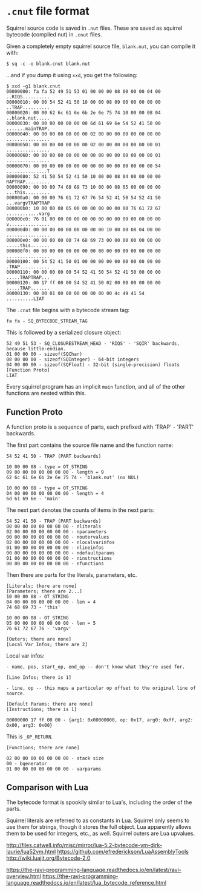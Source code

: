 # `.cnut` file format

Squirrel source code is saved in `.nut` files. These are saved as squirrel bytecode (compiled nut) in `.cnut` files.

Given a completely empty squirrel source file, `blank.nut`, you can compile it with:

    $ sq -c -o blank.cnut blank.nut

...and if you dump it using `xxd`, you get the following:

    $ xxd -g1 blank.cnut
    00000000: fa fa 52 49 51 53 01 00 00 00 08 00 00 00 04 00  ..RIQS..........
    00000010: 00 00 54 52 41 50 10 00 00 08 09 00 00 00 00 00  ..TRAP..........
    00000020: 00 00 62 6c 61 6e 6b 2e 6e 75 74 10 00 00 08 04  ..blank.nut.....
    00000030: 00 00 00 00 00 00 00 6d 61 69 6e 54 52 41 50 00  .......mainTRAP.
    00000040: 00 00 00 00 00 00 00 02 00 00 00 00 00 00 00 00  ................
    00000050: 00 00 00 00 00 00 00 02 00 00 00 00 00 00 00 01  ................
    00000060: 00 00 00 00 00 00 00 00 00 00 00 00 00 00 00 01  ................
    00000070: 00 00 00 00 00 00 00 00 00 00 00 00 00 00 00 54  ...............T
    00000080: 52 41 50 54 52 41 50 10 00 00 08 04 00 00 00 00  RAPTRAP.........
    00000090: 00 00 00 74 68 69 73 10 00 00 08 05 00 00 00 00  ...this.........
    000000a0: 00 00 00 76 61 72 67 76 54 52 41 50 54 52 41 50  ...vargvTRAPTRAP
    000000b0: 10 00 00 08 05 00 00 00 00 00 00 00 76 61 72 67  ............varg
    000000c0: 76 01 00 00 00 00 00 00 00 00 00 00 00 00 00 00  v...............
    000000d0: 00 00 00 00 00 00 00 00 00 10 00 00 08 04 00 00  ................
    000000e0: 00 00 00 00 00 74 68 69 73 00 00 00 00 00 00 00  .....this.......
    000000f0: 00 00 00 00 00 00 00 00 00 00 00 00 00 00 00 00  ................
    00000100: 00 54 52 41 50 01 00 00 00 00 00 00 00 00 00 00  .TRAP...........
    00000110: 00 00 00 00 00 54 52 41 50 54 52 41 50 00 00 00  .....TRAPTRAP...
    00000120: 00 17 ff 00 00 54 52 41 50 02 00 00 00 00 00 00  .....TRAP.......
    00000130: 00 00 01 00 00 00 00 00 00 00 4c 49 41 54        ..........LIAT

The `.cnut` file begins with a bytecode stream tag:

    fa fa - SQ_BYTECODE_STREAM_TAG

This is followed by a serialized closure object:

    52 49 51 53 - SQ_CLOSURESTREAM_HEAD - 'RIQS' - 'SQIR' backwards, because little-endian.
    01 00 00 00 - sizeof(SQChar)
    08 00 00 00 - sizeof(SQInteger) - 64-bit integers
    04 00 00 00 - sizeof(SQFloat) - 32-bit (single-precision) floats
    [Function Proto]
    LIAT

Every squirrel program has an implicit `main` function, and all of the other functions are nested within this.

## Function Proto

A function proto is a sequence of parts, each prefixed with 'TRAP' - 'PART' backwards.

The first part contains the source file name and the function name:

    54 52 41 50 - TRAP (PART backwards)

    10 00 00 08 - type = OT_STRING
    09 00 00 00 00 00 00 00 - length = 9
    62 6c 61 6e 6b 2e 6e 75 74 - 'blank.nut' (no NUL)

    10 00 00 08 - type = OT_STRING
    04 00 00 00 00 00 00 00 - length = 4
    6d 61 69 6e - 'main'

The next part denotes the counts of items in the next parts:

    54 52 41 50 - TRAP (PART backwards)
    00 00 00 00 00 00 00 00 - nliterals
    02 00 00 00 00 00 00 00 - nparameters
    00 00 00 00 00 00 00 00 - noutervalues
    02 00 00 00 00 00 00 00 - nlocalvarinfos
    01 00 00 00 00 00 00 00 - nlineinfos
    00 00 00 00 00 00 00 00 - ndefaultparams
    01 00 00 00 00 00 00 00 - ninstructions
    00 00 00 00 00 00 00 00 - nfunctions

Then there are parts for the literals, parameters, etc.

    [Literals; there are none]
    [Parameters; there are 2...]
    10 00 00 08 - OT_STRING
    04 00 00 00 00 00 00 00 - len = 4
    74 68 69 73 - 'this'

    10 00 00 08 - OT_STRING
    05 00 00 00 00 00 00 00 - len = 5
    76 61 72 67 76 - 'vargv'

    [Outers; there are none]
    [Local Var Infos; there are 2]

Local var infos:

    - name, pos, start_op, end_op -- don't know what they're used for.

    [Line Infos; there is 1]

    - line, op -- this maps a particular op offset to the original line of source.

    [Default Params; there are none]
    [Instructions; there is 1]

    00000000 17 ff 00 00 - {arg1: 0x00000000, op: 0x17, arg0: 0xff, arg2: 0x00, arg3: 0x00}

This is `_OP_RETURN`.

    [Functions; there are none]

    02 00 00 00 00 00 00 00 - stack size
    00 - bgenerator
    01 00 00 00 00 00 00 00 - varparams

## Comparison with Lua

The bytecode format is spookily similar to Lua's, including the order of the parts.

Squirrel literals are referred to as constants in Lua. Squirrel only seems to use them for strings, though it stores the full object. Lua apparently allows them to be used for integers, etc., as well.
Squirrel outers are Lua upvalues.

http://files.catwell.info/misc/mirror/lua-5.2-bytecode-vm-dirk-laurie/lua52vm.html
https://github.com/efrederickson/LuaAssemblyTools
http://wiki.luajit.org/Bytecode-2.0

https://the-ravi-programming-language.readthedocs.io/en/latest/ravi-overview.html
https://the-ravi-programming-language.readthedocs.io/en/latest/lua_bytecode_reference.html
